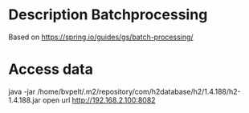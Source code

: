 # Description Batchprocessing

Based on https://spring.io/guides/gs/batch-processing/

# Access data
java -jar /home/bvpelt/.m2/repository/com/h2database/h2/1.4.188/h2-1.4.188.jar
open url http://192.168.2.100:8082

